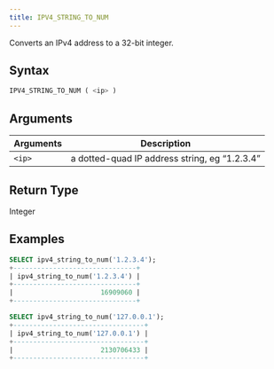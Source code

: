 ```yaml
---
title: IPV4_STRING_TO_NUM
---
```


Converts an IPv4 address to a 32-bit integer.

## Syntax

```sql
IPV4_STRING_TO_NUM ( <ip> )
```

## Arguments

| Arguments    | Description                                   |
| ------------ | --------------------------------------------- |
| `<ip>` | a dotted-quad IP address string, eg “1.2.3.4” |

## Return Type

Integer

## Examples

```sql
SELECT ipv4_string_to_num('1.2.3.4');
+-------------------------------+
| ipv4_string_to_num('1.2.3.4') |
+-------------------------------+
|                      16909060 |
+-------------------------------+

SELECT ipv4_string_to_num('127.0.0.1');
+---------------------------------+
| ipv4_string_to_num('127.0.0.1') |
+---------------------------------+
|                      2130706433 |
+---------------------------------+
```

